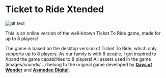 # Ticket to Ride Xtended
![alt text](https://www.code-inspector.com/project/7050/score/svg "Code Quality Score")

This is an online version of the well-known Ticket To Ride game, made for up to 8 players!

The game is based on the desktop version of Ticket To Ride, which only supports up to 8 players. As our family is with 8 people, I got inspired to Xpand the game capabilities to 8 players!
All assets used in the game (images/sounds/...) belong to the original game developed by **[Days of Wonder](https://www.daysofwonder.com/)** and **[Asmodee Digital](https://www.asmodee-digital.com/)**.
